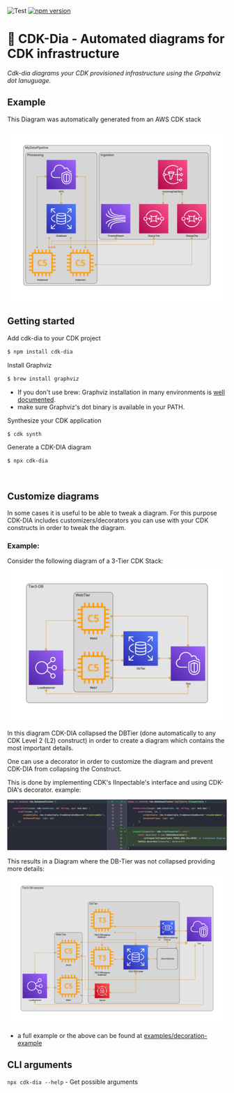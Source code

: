 ![Test](https://github.com/pistazie/cdk-dia/workflows/Test/badge.svg)
[![npm version](https://badge.fury.io/js/cdk-dia.svg)](https://badge.fury.io/js/cdk-dia)

# 🎡 CDK-Dia - Automated diagrams for CDK infrastructure

_Cdk-dia diagrams your CDK provisioned infrastructure using the Grpahviz dot lanuguage._

## Example

This Diagram was automatically generated from an AWS CDK stack
<p align="center">
    <img src="docs/diagram.png" />
</p>

## Getting started
Add cdk-dia to your CDK project
```sh
$ npm install cdk-dia
```

Install Graphviz
```sh
$ brew install graphviz
```
* If you don't use brew: Graphviz installation in many environments is [well documented](https://graphviz.org/download/).
* make sure Graphviz's dot binary is available in your PATH.
  
Synthesize your CDK application
```sh
$ cdk synth
```

Generate a CDK-DIA diagram
```sh
$ npx cdk-dia
```
<br/>

## Customize diagrams

In some cases it is useful to be able to tweak a diagram. For this purpose CDK-DIA includes customizers/decorators
you can use with your CDK constructs in order to tweak the diagram.

### Example:
Consider the following diagram of a 3-Tier CDK Stack:
<img src="docs/decorator_example_collapsed.png" />

In this diagram CDK-DIA collapsed the DBTier (done automatically to any CDK Level 2 (L2) construct) in order to
create a diagram which contains the most important details.

One can use a decorator in order to customize the diagram and prevent CDK-DIA from collapsing the Construct.

This is done by implementing CDK's IInpectable's interface and using CDK-DIA's decorator. example:

<img src="docs/decoration_example_diff.png" />

This results in a Diagram where the DB-Tier was not collapsed providing more details:
<img src="docs/decorator_example_non-collapsed.png" />

* a full example or the above can be found at [examples/decoration-example](examples/decoration-example)

## CLI arguments
```npx cdk-dia --help``` - Get possible arguments
